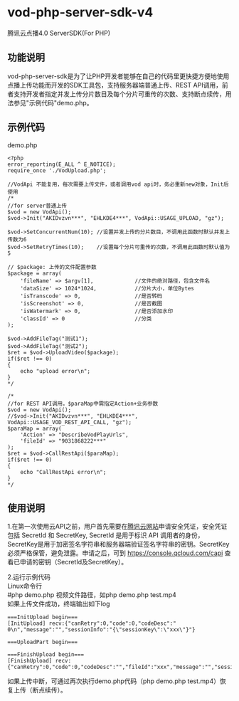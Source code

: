 # vod-php-server-sdk-v4
腾讯云点播4.0 ServerSDK(For PHP)

## 功能说明
vod-php-server-sdk是为了让PHP开发者能够在自己的代码里更快捷方便地使用点播上传功能而开发的SDK工具包，支持服务器端普通上传、REST API调用，前者支持开发者指定并发上传分片数目及每个分片可重传的次数、支持断点续传，用法参见"示例代码"demo.php。

## 示例代码
demo.php
```
<?php
error_reporting(E_ALL ^ E_NOTICE);
require_once './VodUpload.php';

//VodApi 不能复用，每次需要上传文件，或者调用vod api时，务必重新new对象，Init后使用
/*
//for server普通上传
$vod = new VodApi();
$vod->Init("AKIDvzvn***", "EHLKDE4***", VodApi::USAGE_UPLOAD, "gz");

$vod->SetConcurrentNum(10);	//设置并发上传的分片数目，不调用此函数时默认并发上传数为6
$vod->SetRetryTimes(10);	//设置每个分片可重传的次数，不调用此函数时默认值为5

// $package: 上传的文件配置参数
$package = array(
    'fileName' => $argv[1],				//文件的绝对路径，包含文件名
    'dataSize' => 1024*1024,			//分片大小，单位Bytes
    'isTranscode' => 0,					//是否转码
    'isScreenshot' => 0,				//是否截图
    'isWatermark' => 0,					//是否添加水印
	'classId' => 0						//分类
);

$vod->AddFileTag("测试1");
$vod->AddFileTag("测试2");
$ret = $vod->UploadVideo($package);
if($ret !== 0)
{
	echo "upload error\n";
}
*/

/*
//for REST API调用，$paraMap中需指定Action+业务参数
$vod = new VodApi();
//$vod->Init("AKIDvzvn***", "EHLKDE4***", VodApi::USAGE_VOD_REST_API_CALL, "gz");
$paraMap = array(
	'Action' => "DescribeVodPlayUrls",
	'fileId' => "9031868222***"
);
$ret = $vod->CallRestApi($paraMap);
if($ret !== 0)
{
	echo "CallRestApi error\n";
}
*/

```

## 使用说明
1.在第一次使用云API之前，用户首先需要在[腾讯云网站](https://www.qcloud.com/document/product/266/1969#1.-.E7.94.B3.E8.AF.B7.E5.AE.89.E5.85.A8.E5.87.AD.E8.AF.81)申请安全凭证，安全凭证包括 SecretId 和 SecretKey, SecretId 是用于标识 API 调用者的身份，SecretKey是用于加密签名字符串和服务器端验证签名字符串的密钥。SecretKey 必须严格保管，避免泄露。申请之后，可到 https://console.qcloud.com/capi 查看已申请的密钥（SecretId及SecretKey）。

2.运行示例代码  
Linux命令行  
\#php demo.php 视频文件路径，如php demo.php test.mp4  
如果上传文件成功，终端输出如下log  
```
===InitUpload begin===
[InitUpload] recv:{"canRetry":0,"code":0,"codeDesc":" 0\n","message":"","sessionInfo":"{\"sessionKey\":\"xxx\"}"}

===UploadPart begin===

===FinishUpload begin===
[FinishUpload] recv:{"canRetry":0,"code":0,"codeDesc":"","fileId":"xxx","message":"","sessionInfo":"","url":"http:\/\/xxx.vod2.myqcloud.com\/vodxxx\/xxx\/f0.mp4"}
```
如果上传中断，可通过再次执行demo.php代码（php demo.php test.mp4）恢复上传（断点续传）。
